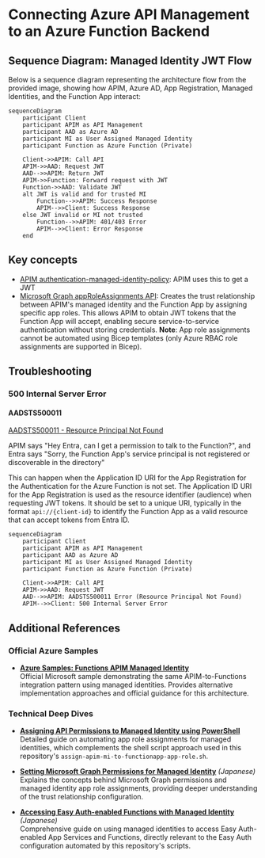 # Connecting Azure API Management to an Azure Function Backend

## Sequence Diagram: Managed Identity JWT Flow

Below is a sequence diagram representing the architecture flow from the provided image, showing how APIM, Azure AD, App Registration, Managed Identities, and the Function App interact:

```mermaid
sequenceDiagram
    participant Client
    participant APIM as API Management
    participant AAD as Azure AD
    participant MI as User Assigned Managed Identity
    participant Function as Azure Function (Private)

    Client->>APIM: Call API
    APIM->>AAD: Request JWT
    AAD-->>APIM: Return JWT
    APIM->>Function: Forward request with JWT
    Function->>AAD: Validate JWT
    alt JWT is valid and for trusted MI
        Function-->>APIM: Success Response
        APIM-->>Client: Success Response
    else JWT invalid or MI not trusted
        Function-->>APIM: 401/403 Error
        APIM-->>Client: Error Response
    end
```

## Key concepts

- [APIM authentication-managed-identity-policy](https://learn.microsoft.com/en-us/azure/api-management/authentication-managed-identity-policy): APIM uses this to get a JWT
- [Microsoft Graph appRoleAssignments API](http://learn.microsoft.com/en-us/graph/api/serviceprincipal-post-approleassignments): Creates the trust relationship between APIM's managed identity and the Function App by assigning specific app roles. This allows APIM to obtain JWT tokens that the Function App will accept, enabling secure service-to-service authentication without storing credentials. **Note**: App role assignments cannot be automated using Bicep templates (only Azure RBAC role assignments are supported in Bicep).

## Troubleshooting

### 500 Internal Server Error

#### AADSTS500011

[AADSTS500011 - Resource Principal Not Found](https://learn.microsoft.com/en-us/troubleshoot/entra/entra-id/app-integration/error-code-aadsts500011-resource-principal-not-found)

APIM says "Hey Entra, can I get a permission to talk to the Function?", and Entra says "Sorry, the Function App's service principal is not registered or discoverable in the directory"

This can happen when the Application ID URI for the App Registration for the Authentication for the Azure Function is not set. The Application ID URI for the App Registration is used as the resource identifier (audience) when requesting JWT tokens. It should be set to a unique URI, typically in the format `api://{client-id}` to identify the Function App as a valid resource that can accept tokens from Entra ID.

```mermaid
sequenceDiagram
    participant Client
    participant APIM as API Management
    participant AAD as Azure AD
    participant MI as User Assigned Managed Identity
    participant Function as Azure Function (Private)

    Client->>APIM: Call API
    APIM->>AAD: Request JWT
    AAD-->>APIM: AADSTS500011 Error (Resource Principal Not Found)
    APIM-->>Client: 500 Internal Server Error
```

## Additional References

### Official Azure Samples

- **[Azure Samples: Functions APIM Managed Identity](https://github.com/Azure-Samples/functions-apim-managed-identity)**  
  Official Microsoft sample demonstrating the same APIM-to-Functions integration pattern using managed identities. Provides alternative implementation approaches and official guidance for this architecture.

### Technical Deep Dives

- **[Assigning API Permissions to Managed Identity using PowerShell](https://praveenkumarsreeram.com/2024/12/29/azure-assign-api-permissions-to-managed-identity-using-powershell/)**  
  Detailed guide on automating app role assignments for managed identities, which complements the shell script approach used in this repository's `assign-apim-mi-to-functionapp-app-role.sh`.

- **[Setting Microsoft Graph Permissions for Managed Identity](https://zenn.dev/ymasaoka/articles/how-to-set-msgraph-permission-managedid)** _(Japanese)_  
  Explains the concepts behind Microsoft Graph permissions and managed identity app role assignments, providing deeper understanding of the trust relationship configuration.

- **[Accessing Easy Auth-enabled Functions with Managed Identity](https://azure.github.io/jpazpaas/2023/10/23/access-to-easyauth-enabled-appservice-or-functions.html)** _(Japanese)_  
  Comprehensive guide on using managed identities to access Easy Auth-enabled App Services and Functions, directly relevant to the Easy Auth configuration automated by this repository's scripts.
